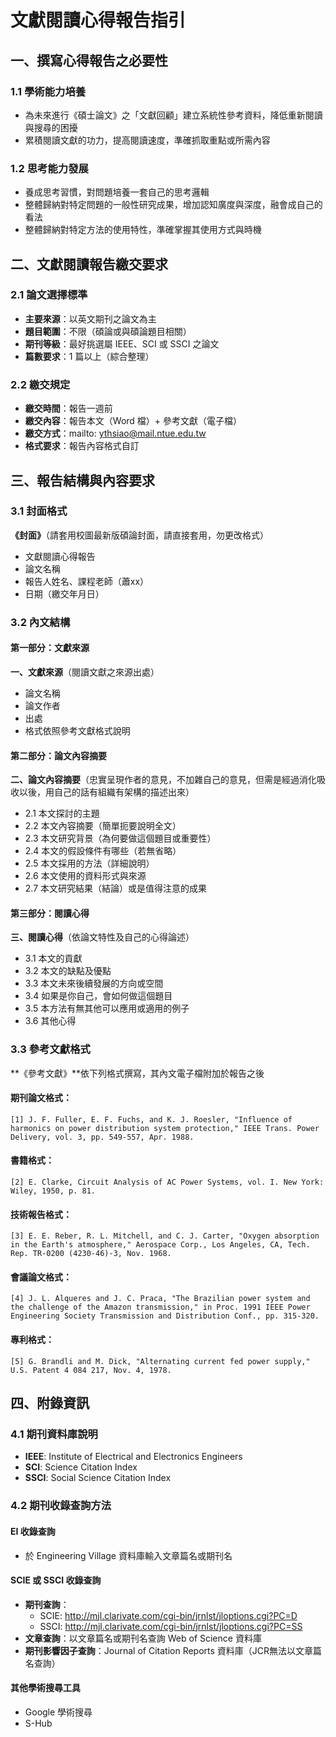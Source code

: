 # 文獻閱讀心得報告指引

## 一、撰寫心得報告之必要性

### 1.1 學術能力培養
- 為未來進行《碩士論文》之「文獻回顧」建立系統性參考資料，降低重新閱讀與搜尋的困擾
- 累積閱讀文獻的功力，提高閱讀速度，準確抓取重點或所需內容

### 1.2 思考能力發展
- 養成思考習慣，對問題培養一套自己的思考邏輯
- 整體歸納對特定問題的一般性研究成果，增加認知廣度與深度，融會成自己的看法
- 整體歸納對特定方法的使用特性，準確掌握其使用方式與時機

## 二、文獻閱讀報告繳交要求

### 2.1 論文選擇標準
- **主要來源**：以英文期刊之論文為主
- **題目範圍**：不限（碩論或與碩論題目相關）
- **期刊等級**：最好挑選屬 IEEE、SCI 或 SSCI 之論文
- **篇數要求**：1 篇以上（綜合整理）

### 2.2 繳交規定
- **繳交時間**：報告一週前
- **繳交內容**：報告本文（Word 檔）+ 參考文獻（電子檔）
- **繳交方式**：mailto: ythsiao@mail.ntue.edu.tw
- **格式要求**：報告內容格式自訂

## 三、報告結構與內容要求

### 3.1 封面格式
**《封面》**（請套用校圖最新版碩論封面，請直接套用，勿更改格式）
- 文獻閱讀心得報告
- 論文名稱
- 報告人姓名、課程老師（蕭xx）
- 日期（繳交年月日）

### 3.2 內文結構

#### 第一部分：文獻來源
**一、文獻來源**（閱讀文獻之來源出處）
- 論文名稱
- 論文作者
- 出處
- 格式依照參考文獻格式說明

#### 第二部分：論文內容摘要
**二、論文內容摘要**（忠實呈現作者的意見，不加雜自己的意見，但需是經過消化吸收以後，用自己的話有組織有架構的描述出來）
- 2.1 本文探討的主題
- 2.2 本文內容摘要（簡單扼要說明全文）
- 2.3 本文研究背景（為何要做這個題目或重要性）
- 2.4 本文的假設條件有哪些（若無省略）
- 2.5 本文採用的方法（詳細說明）
- 2.6 本文使用的資料形式與來源
- 2.7 本文研究結果（結論）或是值得注意的成果

#### 第三部分：閱讀心得
**三、閱讀心得**（依論文特性及自己的心得論述）
- 3.1 本文的貢獻
- 3.2 本文的缺點及優點
- 3.3 本文未來後續發展的方向或空間
- 3.4 如果是你自己，會如何做這個題目
- 3.5 本方法有無其他可以應用或適用的例子
- 3.6 其他心得

### 3.3 參考文獻格式

**《參考文獻》**依下列格式撰寫，其內文電子檔附加於報告之後

#### 期刊論文格式：
```
[1] J. F. Fuller, E. F. Fuchs, and K. J. Roesler, "Influence of harmonics on power distribution system protection," IEEE Trans. Power Delivery, vol. 3, pp. 549-557, Apr. 1988.
```

#### 書籍格式：
```
[2] E. Clarke, Circuit Analysis of AC Power Systems, vol. I. New York: Wiley, 1950, p. 81.
```

#### 技術報告格式：
```
[3] E. E. Reber, R. L. Mitchell, and C. J. Carter, "Oxygen absorption in the Earth's atmosphere," Aerospace Corp., Los Angeles, CA, Tech. Rep. TR-0200 (4230-46)-3, Nov. 1968.
```

#### 會議論文格式：
```
[4] J. L. Alqueres and J. C. Praca, "The Brazilian power system and the challenge of the Amazon transmission," in Proc. 1991 IEEE Power Engineering Society Transmission and Distribution Conf., pp. 315-320.
```

#### 專利格式：
```
[5] G. Brandli and M. Dick, "Alternating current fed power supply," U.S. Patent 4 084 217, Nov. 4, 1978.
```

## 四、附錄資訊

### 4.1 期刊資料庫說明
- **IEEE**: Institute of Electrical and Electronics Engineers
- **SCI**: Science Citation Index  
- **SSCI**: Social Science Citation Index

### 4.2 期刊收錄查詢方法

#### EI 收錄查詢
- 於 Engineering Village 資料庫輸入文章篇名或期刊名

#### SCIE 或 SSCI 收錄查詢
- **期刊查詢**：
  - SCIE: http://mjl.clarivate.com/cgi-bin/jrnlst/jloptions.cgi?PC=D
  - SSCI: http://mjl.clarivate.com/cgi-bin/jrnlst/jloptions.cgi?PC=SS
- **文章查詢**：以文章篇名或期刊名查詢 Web of Science 資料庫
- **期刊影響因子查詢**：Journal of Citation Reports 資料庫（JCR無法以文章篇名查詢）

#### 其他學術搜尋工具
- Google 學術搜尋
- S-Hub